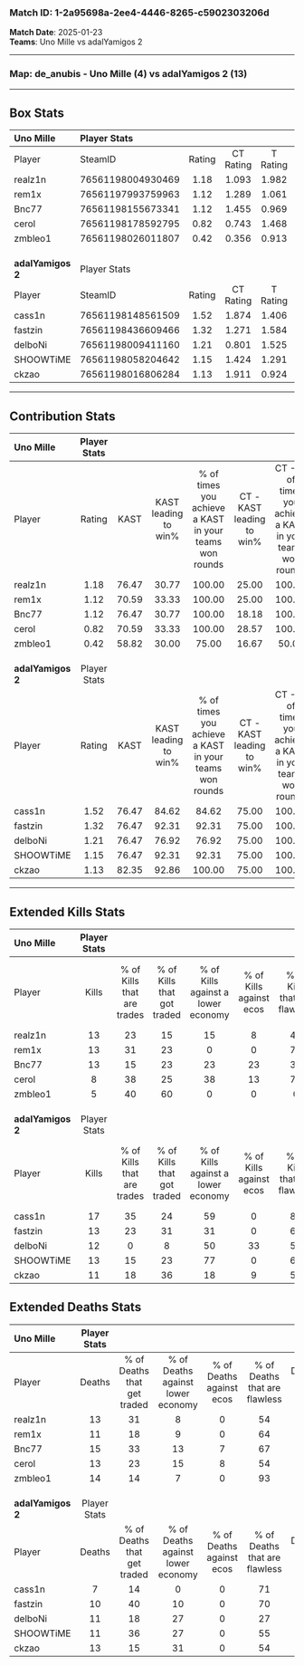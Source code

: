 ### Match ID: 1-2a95698a-2ee4-4446-8265-c5902303206d  
**Match Date**: 2025-01-23  
**Teams**: Uno Mille vs adalYamigos 2  

---  

### **Map**: de_anubis - Uno Mille (4) vs adalYamigos 2 (13)  
---  

## Box Stats  

| **Uno Mille**     | Player Stats      |        |           |          |       |       |       |         |        |      |     |
| :- | :- | :-: | :-: | :-: | :-: | :-: | :-: | :-: | :-: | :-: | :-: |
| Player            | SteamID           | Rating | CT Rating | T Rating | KAST  |  ADR  | Kills | Assists | Deaths | K/D  | HS% |
| realz1n           | 76561198004930469 |  1.18  |   1.093   |  1.982   | 76.47 | 85.8  |  13   |    6    |   13   | 1.00 | 53  |
| rem1x             | 76561197993759963 |  1.12  |   1.289   |  1.061   | 70.59 | 67.2  |  13   |    2    |   11   | 1.18 | 30  |
| Bnc77             | 76561198155673341 |  1.12  |   1.455   |  0.969   | 76.47 | 85.0  |  13   |    6    |   15   | 0.87 |  0  |
| cerol             | 76561198178592795 |  0.82  |   0.743   |  1.468   | 70.59 | 70.1  |   8   |    4    |   13   | 0.62 | 37  |
| zmbleo1           | 76561198026011807 |  0.42  |   0.356   |  0.913   | 58.82 | 30.5  |   5   |    2    |   14   | 0.36 | 20  |
|                   |                   |        |           |          |       |       |       |         |        |      |     |
|                   |                   |        |           |          |       |       |       |         |        |      |     |
|                   |                   |        |           |          |       |       |       |         |        |      |     |
| **adalYamigos 2** | Player Stats      |        |           |          |       |       |       |         |        |      |     |
| Player            | SteamID           | Rating | CT Rating | T Rating | KAST  |  ADR  | Kills | Assists | Deaths | K/D  | HS% |
| cass1n            | 76561198148561509 |  1.52  |   1.874   |  1.406   | 76.47 | 78.7  |  17   |    1    |   7    | 2.43 | 23  |
| fastzin           | 76561198436609466 |  1.32  |   1.271   |  1.584   | 76.47 | 102.1 |  13   |    5    |   10   | 1.30 | 46  |
| delboNi           | 76561198009411160 |  1.21  |   0.801   |  1.525   | 76.47 | 93.0  |  12   |    5    |   11   | 1.09 | 83  |
| SHOOWTiME         | 76561198058204642 |  1.15  |   1.424   |  1.291   | 76.47 | 63.8  |  13   |    2    |   11   | 1.18 | 38  |
| ckzao             | 76561198016806284 |  1.13  |   1.911   |  0.924   | 82.35 | 84.9  |  11   |    8    |   13   | 0.85 | 54  |
---  

## Contribution Stats  

| **Uno Mille**     | Player Stats |       |                      |                                                        |                           |                                                             |                          |                                                            |
| :- | :-: | :-: | :-: | :-: | :-: | :-: | :-: | :-: |
| Player            |    Rating    | KAST  | KAST leading to win% | % of times you achieve a KAST in your teams won rounds | CT - KAST leading to win% | CT - % of times you achieve a KAST in your teams won rounds | T - KAST leading to win% | T - % of times you achieve a KAST in your teams won rounds |
| realz1n           |     1.18     | 76.47 |        30.77         |                         100.00                         |           25.00           |                           100.00                            |          40.00           |                           100.00                           |
| rem1x             |     1.12     | 70.59 |        33.33         |                         100.00                         |           25.00           |                           100.00                            |          50.00           |                           100.00                           |
| Bnc77             |     1.12     | 76.47 |        30.77         |                         100.00                         |           18.18           |                           100.00                            |          100.00          |                           100.00                           |
| cerol             |     0.82     | 70.59 |        33.33         |                         100.00                         |           28.57           |                           100.00                            |          40.00           |                           100.00                           |
| zmbleo1           |     0.42     | 58.82 |        30.00         |                         75.00                          |           16.67           |                            50.00                            |          50.00           |                           100.00                           |
|                   |              |       |                      |                                                        |                           |                                                             |                          |                                                            |
|                   |              |       |                      |                                                        |                           |                                                             |                          |                                                            |
|                   |              |       |                      |                                                        |                           |                                                             |                          |                                                            |
| **adalYamigos 2** | Player Stats |       |                      |                                                        |                           |                                                             |                          |                                                            |
| Player            |    Rating    | KAST  | KAST leading to win% | % of times you achieve a KAST in your teams won rounds | CT - KAST leading to win% | CT - % of times you achieve a KAST in your teams won rounds | T - KAST leading to win% | T - % of times you achieve a KAST in your teams won rounds |
| cass1n            |     1.52     | 76.47 |        84.62         |                         84.62                          |           75.00           |                           100.00                            |          88.89           |                           80.00                            |
| fastzin           |     1.32     | 76.47 |        92.31         |                         92.31                          |           75.00           |                           100.00                            |          100.00          |                           90.00                            |
| delboNi           |     1.21     | 76.47 |        76.92         |                         76.92                          |           75.00           |                           100.00                            |          77.78           |                           70.00                            |
| SHOOWTiME         |     1.15     | 76.47 |        92.31         |                         92.31                          |           75.00           |                           100.00                            |          100.00          |                           90.00                            |
| ckzao             |     1.13     | 82.35 |        92.86         |                         100.00                         |           75.00           |                           100.00                            |          100.00          |                           100.00                           |
---  

## Extended Kills Stats  

| **Uno Mille**     | Player Stats |                            |                            |                                    |                         |                              |                                 |                                       |                    |           |
| :- | :-: | :-: | :-: | :-: | :-: | :-: | :-: | :-: | :-: | :-: |
| Player            |    Kills     | % of Kills that are trades | % of Kills that got traded | % of Kills against a lower economy | % of Kills against ecos | % of Kills that are flawless | % of Kills that are close duels | % of Kills that are assisted by flash | Pistol Round Kills | AWP Kills |
| realz1n           |      13      |             23             |             15             |                 15                 |            8            |              46              |                0                |                   0                   |         0          |     5     |
| rem1x             |      13      |             31             |             23             |                 0                  |            0            |              77              |                8                |                   0                   |         7          |     4     |
| Bnc77             |      13      |             15             |             23             |                 23                 |           23            |              38              |                8                |                   0                   |         0          |     0     |
| cerol             |      8       |             38             |             25             |                 38                 |           13            |              75              |               13                |                  13                   |         0          |     0     |
| zmbleo1           |      5       |             40             |             60             |                 0                  |            0            |              0               |               20                |                  20                   |         0          |     0     |
|                   |              |                            |                            |                                    |                         |                              |                                 |                                       |                    |           |
|                   |              |                            |                            |                                    |                         |                              |                                 |                                       |                    |           |
|                   |              |                            |                            |                                    |                         |                              |                                 |                                       |                    |           |
| **adalYamigos 2** | Player Stats |                            |                            |                                    |                         |                              |                                 |                                       |                    |           |
| Player            |    Kills     | % of Kills that are trades | % of Kills that got traded | % of Kills against a lower economy | % of Kills against ecos | % of Kills that are flawless | % of Kills that are close duels | % of Kills that are assisted by flash | Pistol Round Kills | AWP Kills |
| cass1n            |      17      |             35             |             24             |                 59                 |            0            |              88              |                0                |                   0                   |         10         |     1     |
| fastzin           |      13      |             23             |             31             |                 31                 |            0            |              62              |                8                |                   8                   |         0          |     3     |
| delboNi           |      12      |             0              |             8              |                 50                 |           33            |              58              |                0                |                   0                   |         0          |     0     |
| SHOOWTiME         |      13      |             15             |             23             |                 77                 |            0            |              62              |               15                |                   0                   |         0          |     0     |
| ckzao             |      11      |             18             |             36             |                 18                 |            9            |              55              |                0                |                   0                   |         0          |     2     |
## Extended Deaths Stats  

| **Uno Mille**     | Player Stats |                             |                                   |                          |                               |                            |                           |               |
| :- | :-: | :-: | :-: | :-: | :-: | :-: | :-: | :-: |
| Player            |    Deaths    | % of Deaths that get traded | % of Deaths against lower economy | % of Deaths against ecos | % of Deaths that are flawless | % of Deaths that are close | % of Deaths while blinded | Deaths to AWP |
| realz1n           |      13      |             31              |                 8                 |            0             |              54               |             23             |             0             |       0       |
| rem1x             |      11      |             18              |                 9                 |            0             |              64               |             0              |             0             |       2       |
| Bnc77             |      15      |             33              |                13                 |            7             |              67               |             0              |             0             |       3       |
| cerol             |      13      |             23              |                15                 |            8             |              54               |             0              |             8             |       2       |
| zmbleo1           |      14      |             14              |                 7                 |            0             |              93               |             0              |             0             |       3       |
|                   |              |                             |                                   |                          |                               |                            |                           |               |
|                   |              |                             |                                   |                          |                               |                            |                           |               |
|                   |              |                             |                                   |                          |                               |                            |                           |               |
| **adalYamigos 2** | Player Stats |                             |                                   |                          |                               |                            |                           |               |
| Player            |    Deaths    | % of Deaths that get traded | % of Deaths against lower economy | % of Deaths against ecos | % of Deaths that are flawless | % of Deaths that are close | % of Deaths while blinded | Deaths to AWP |
| cass1n            |      7       |             14              |                 0                 |            0             |              71               |             0              |             0             |       0       |
| fastzin           |      10      |             40              |                10                 |            0             |              70               |             10             |            10             |       3       |
| delboNi           |      11      |             18              |                27                 |            0             |              27               |             18             |             0             |       1       |
| SHOOWTiME         |      11      |             36              |                27                 |            0             |              55               |             0              |             0             |       1       |
| ckzao             |      13      |             15              |                31                 |            0             |              54               |             8              |             8             |       2       |
